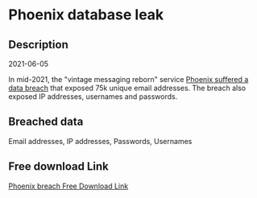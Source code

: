 # Phoenix database leak

## Description

2021-06-05

In mid-2021, the &quot;vintage messaging reborn&quot; service <a href="https://prnt.sc/_t-Usfo2rHqP" target="_blank" rel="noopener">Phoenix suffered a data breach</a> that exposed 75k unique email addresses. The breach also exposed IP addresses, usernames and passwords.

## Breached data

Email addresses, IP addresses, Passwords, Usernames

## Free download Link

[Phoenix breach Free Download Link](https://link-to.net/1229997/143.12718280722237/dynamic/?r=aHR0cHM6Ly93d3cubWVkaWFmaXJlLmNvbS92aWV3L1hwQ1lpSDQ4QUF1Q3NSUi9waG9lbml4aW0uZGRucy5uZXQvZmlsZQ==)